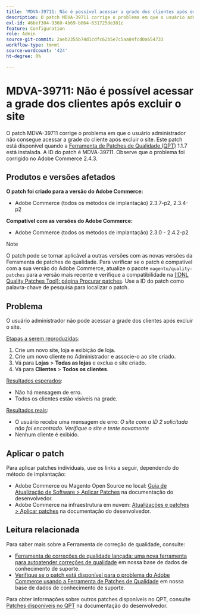 ```yaml
---
title: 'MDVA-39711: Não é possível acessar a grade dos clientes após excluir o site'
description: O patch MDVA-39711 corrige o problema em que o usuário administrador não consegue acessar a grade do cliente após excluir o site. Este patch está disponível quando a [Ferramenta de correções de qualidade (QPT)](/help/announcements/adobe-commerce-announcements/magento-quality-patches-released-new-tool-to-self-serve-quality-patches.md) 1.1.7 está instalada. A ID do patch é MDVA-39711. Observe que o problema foi corrigido no Adobe Commerce 2.4.3.
exl-id: 46bef304-9360-4b69-b064-631725de381c
feature: Configuration
role: Admin
source-git-commit: 2aeb2355b74d1cdfc62b5e7c5aa04fcd0a654733
workflow-type: tm+mt
source-wordcount: '424'
ht-degree: 0%

---
```


# MDVA-39711: Não é possível acessar a grade dos clientes após excluir o site

O patch MDVA-39711 corrige o problema em que o usuário administrador não consegue acessar a grade do cliente após excluir o site. Este patch está disponível quando a [Ferramenta de Patches de Qualidade (QPT)](/help/announcements/adobe-commerce-announcements/magento-quality-patches-released-new-tool-to-self-serve-quality-patches.md) 1.1.7 está instalada. A ID do patch é MDVA-39711. Observe que o problema foi corrigido no Adobe Commerce 2.4.3.

## Produtos e versões afetados

**O patch foi criado para a versão do Adobe Commerce:**

* Adobe Commerce (todos os métodos de implantação) 2.3.7-p2, 2.3.4-p2

**Compatível com as versões do Adobe Commerce:**

* Adobe Commerce (todos os métodos de implantação) 2.3.0 - 2.4.2-p2

>[!NOTE]
>
>O patch pode se tornar aplicável a outras versões com as novas versões da Ferramenta de patches de qualidade. Para verificar se o patch é compatível com a sua versão do Adobe Commerce, atualize o pacote `magento/quality-patches` para a versão mais recente e verifique a compatibilidade na [[!DNL Quality Patches Tool]: página Procurar patches](https://experienceleague.adobe.com/tools/commerce-quality-patches/index.html?lang=pt-BR). Use a ID do patch como palavra-chave de pesquisa para localizar o patch.

## Problema

O usuário administrador não pode acessar a grade dos clientes após excluir o site.

<u>Etapas a serem reproduzidas</u>:

1. Crie um novo site, loja e exibição de loja.
1. Crie um novo cliente no Administrador e associe-o ao site criado.
1. Vá para **Lojas** > **Todas as lojas** e exclua o site criado.
1. Vá para **Clientes** > **Todos os clientes**.

<u>Resultados esperados</u>:

* Não há mensagem de erro.
* Todos os clientes estão visíveis na grade.

<u>Resultados reais</u>:

* O usuário recebe uma mensagem de erro: *O site com a ID 2 solicitada não foi encontrado. Verifique o site e tente novamente*
* Nenhum cliente é exibido.

## Aplicar o patch

Para aplicar patches individuais, use os links a seguir, dependendo do método de implantação:

* Adobe Commerce ou Magento Open Source no local: [Guia de Atualização de Software > Aplicar Patches](https://experienceleague.adobe.com/pt-br/docs/commerce-operations/tools/quality-patches-tool/usage) na documentação do desenvolvedor.
* Adobe Commerce na infraestrutura em nuvem: [Atualizações e patches > Aplicar patches](https://experienceleague.adobe.com/pt-br/docs/commerce-cloud-service/user-guide/develop/upgrade/apply-patches) na documentação do desenvolvedor.

## Leitura relacionada

Para saber mais sobre a Ferramenta de correção de qualidade, consulte:

* [Ferramenta de correções de qualidade lançada: uma nova ferramenta para autoatender correções de qualidade](/help/announcements/adobe-commerce-announcements/magento-quality-patches-released-new-tool-to-self-serve-quality-patches.md) em nossa base de dados de conhecimento de suporte.
* [Verifique se o patch está disponível para o problema do Adobe Commerce usando a Ferramenta de Patches de Qualidade](/help/support-tools/patches-available-in-qpt-tool/check-patch-for-magento-issue-with-magento-quality-patches.md) em nossa base de dados de conhecimento de suporte.

Para obter informações sobre outros patches disponíveis no QPT, consulte [Patches disponíveis no QPT](https://experienceleague.adobe.com/tools/commerce-quality-patches/index.html?lang=pt-BR) na documentação do desenvolvedor.

